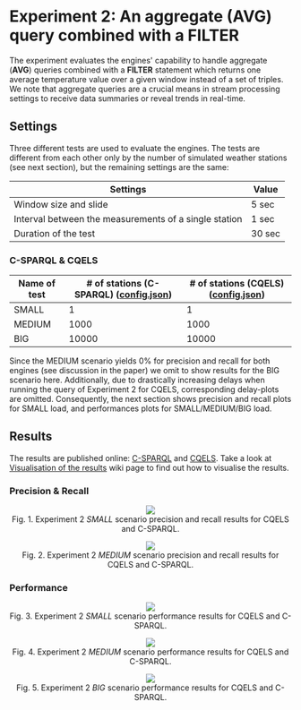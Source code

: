 # Experiment 2: An aggregate (AVG) query combined with a FILTER

The experiment evaluates the engines' capability to handle aggregate (**AVG**) queries combined with a **FILTER** statement which returns one average temperature value over a given window instead of a set of triples. We note that aggregate queries are a crucial means in stream processing settings to receive data summaries or reveal trends in real-time.

## Settings

Three different tests are used to evaluate the engines. The tests are different from each other only by the number of simulated weather stations (see next section), but the remaining settings are the same:

Settings | Value
---------|------
Window size and slide | 5 sec
Interval between the measurements of a single station | 1 sec
Duration of the test | 30 sec

### C-SPARQL & CQELS

Name of test | # of stations (C-SPARQL) ([config.json](https://github.com/YABench/yabench-one/blob/master/Experiment_2/csparql/config.json)) | # of stations (CQELS) ([config.json](https://github.com/YABench/yabench-one/blob/master/Experiment_2/cqels/config.json))
-------------|--------------------------|----------------------
SMALL | 1 | 1
MEDIUM | 1000 | 1000
BIG | 10000 | 10000

Since the MEDIUM scenario yields 0% for precision and recall for both engines (see discussion in the paper) we omit to show results for the BIG scenario here. Additionally, due to drastically increasing delays when running the query of Experiment 2 for CQELS, corresponding delay-plots are omitted. Consequently, the next section shows precision and recall plots for SMALL load, and performances plots for SMALL/MEDIUM/BIG load.

## Results

The results are published online: [C-SPARQL](https://github.com/YABench/yabench-one/tree/master/Experiment_2/csparql/results) and [CQELS](https://github.com/YABench/yabench-one/tree/master/Experiment_2/cqels/results). Take a look at [Visualisation of the results](https://github.com/YABench/yabench/wiki#visualisation-the-results) wiki page to find out how to visualise the results.

### Precision & Recall
<p align="center">
    <img src="http://yabench.github.io/yabench-one/Experiment_2/e2_s_pr.png"/>
    </br>
    Fig. 1. Experiment 2 <i>SMALL</i> scenario precision and recall results for CQELS and C-SPARQL.
</p>

<p align="center">
    <img src="http://yabench.github.io/yabench-one/Experiment_2/e2_m_pr.png"/>
    </br>
    Fig. 2. Experiment 2 <i>MEDIUM</i> scenario precision and recall results for CQELS and C-SPARQL.
</p>


### Performance

<p align="center">
    <img src="http://yabench.github.io/yabench-one/Experiment_2/e2_s_p.png"/>
    </br>
    Fig. 3. Experiment 2 <i>SMALL</i> scenario performance results for CQELS and C-SPARQL.
</p>

<p align="center">
    <img src="http://yabench.github.io/yabench-one/Experiment_2/e2_s_p.png"/>
    </br>
    Fig. 4. Experiment 2 <i>MEDIUM</i> scenario performance results for CQELS and C-SPARQL.
</p>

<p align="center">
    <img src="http://yabench.github.io/yabench-one/Experiment_2/e2_s_p.png"/>
    </br>
    Fig. 5. Experiment 2 <i>BIG</i> scenario performance results for CQELS and C-SPARQL.
</p>

